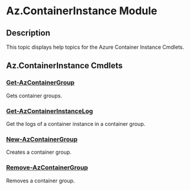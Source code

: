 ﻿---
Module Name: Az.ContainerInstance
Module Guid: 99d2fc1f-ff3c-4bf3-ac22-8f81f0e5c279
Download Help Link: https://docs.microsoft.com/powershell/module/az.containerinstance
Help Version: 0.2.5.0
Locale: en-US
---

# Az.ContainerInstance Module
## Description
This topic displays help topics for the Azure Container Instance Cmdlets.

## Az.ContainerInstance Cmdlets
### [Get-AzContainerGroup](Get-AzContainerGroup.md)
Gets container groups.

### [Get-AzContainerInstanceLog](Get-AzContainerInstanceLog.md)
Get the logs of a container instance in a container group.

### [New-AzContainerGroup](New-AzContainerGroup.md)
Creates a container group.

### [Remove-AzContainerGroup](Remove-AzContainerGroup.md)
Removes a container group.

